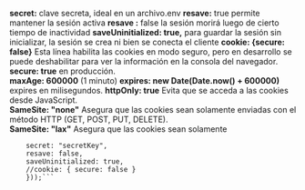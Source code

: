**secret:** clave secreta, ideal en un archivo.env
**resave:** true  permite mantener la sesión activa 
**resave :**  false  la sesión morirá luego de cierto tiempo de inactividad
**saveUninitialized: true,**  para guardar la sesión sin inicializar, la sesión se crea ni bien se conecta el cliente
**cookie: {secure: false}** Esta línea habilita las cookies en modo seguro, pero en desarrollo se puede deshabilitar para ver la información en la consola del navegador.  
**secure: true** en producción.  
**maxAge: 600000** (1 minuto) 
**expires: new Date(Date.now() + 600000)**  expires en milisegundos. 
**httpOnly: true**    Evita que se acceda a las cookies desde JavaScript.   
**SameSite: "none"**   Asegura que las cookies sean solamente enviadas con el método HTTP (GET, POST, PUT, DELETE).   
**SameSite: "lax"**    Asegura que las cookies sean solamente
```app.use(session({
    secret: "secretKey",
    resave: false,  
    saveUninitialized: true,
    //cookie: { secure: false }  
    }));``` 

 

